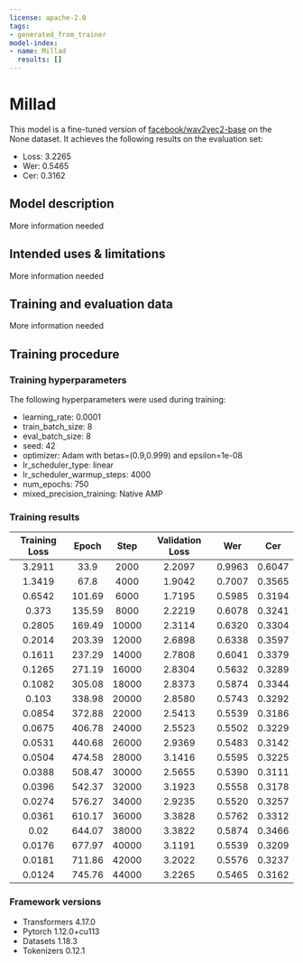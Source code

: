 ```yaml
---
license: apache-2.0
tags:
- generated_from_trainer
model-index:
- name: Millad
  results: []
---
```


<!-- This model card has been generated automatically according to the information the Trainer had access to. You
should probably proofread and complete it, then remove this comment. -->

# Millad

This model is a fine-tuned version of [facebook/wav2vec2-base](https://huggingface.co/facebook/wav2vec2-base) on the None dataset.
It achieves the following results on the evaluation set:
- Loss: 3.2265
- Wer: 0.5465
- Cer: 0.3162

## Model description

More information needed

## Intended uses & limitations

More information needed

## Training and evaluation data

More information needed

## Training procedure

### Training hyperparameters

The following hyperparameters were used during training:
- learning_rate: 0.0001
- train_batch_size: 8
- eval_batch_size: 8
- seed: 42
- optimizer: Adam with betas=(0.9,0.999) and epsilon=1e-08
- lr_scheduler_type: linear
- lr_scheduler_warmup_steps: 4000
- num_epochs: 750
- mixed_precision_training: Native AMP

### Training results

| Training Loss | Epoch  | Step  | Validation Loss | Wer    | Cer    |
|:-------------:|:------:|:-----:|:---------------:|:------:|:------:|
| 3.2911        | 33.9   | 2000  | 2.2097          | 0.9963 | 0.6047 |
| 1.3419        | 67.8   | 4000  | 1.9042          | 0.7007 | 0.3565 |
| 0.6542        | 101.69 | 6000  | 1.7195          | 0.5985 | 0.3194 |
| 0.373         | 135.59 | 8000  | 2.2219          | 0.6078 | 0.3241 |
| 0.2805        | 169.49 | 10000 | 2.3114          | 0.6320 | 0.3304 |
| 0.2014        | 203.39 | 12000 | 2.6898          | 0.6338 | 0.3597 |
| 0.1611        | 237.29 | 14000 | 2.7808          | 0.6041 | 0.3379 |
| 0.1265        | 271.19 | 16000 | 2.8304          | 0.5632 | 0.3289 |
| 0.1082        | 305.08 | 18000 | 2.8373          | 0.5874 | 0.3344 |
| 0.103         | 338.98 | 20000 | 2.8580          | 0.5743 | 0.3292 |
| 0.0854        | 372.88 | 22000 | 2.5413          | 0.5539 | 0.3186 |
| 0.0675        | 406.78 | 24000 | 2.5523          | 0.5502 | 0.3229 |
| 0.0531        | 440.68 | 26000 | 2.9369          | 0.5483 | 0.3142 |
| 0.0504        | 474.58 | 28000 | 3.1416          | 0.5595 | 0.3225 |
| 0.0388        | 508.47 | 30000 | 2.5655          | 0.5390 | 0.3111 |
| 0.0396        | 542.37 | 32000 | 3.1923          | 0.5558 | 0.3178 |
| 0.0274        | 576.27 | 34000 | 2.9235          | 0.5520 | 0.3257 |
| 0.0361        | 610.17 | 36000 | 3.3828          | 0.5762 | 0.3312 |
| 0.02          | 644.07 | 38000 | 3.3822          | 0.5874 | 0.3466 |
| 0.0176        | 677.97 | 40000 | 3.1191          | 0.5539 | 0.3209 |
| 0.0181        | 711.86 | 42000 | 3.2022          | 0.5576 | 0.3237 |
| 0.0124        | 745.76 | 44000 | 3.2265          | 0.5465 | 0.3162 |


### Framework versions

- Transformers 4.17.0
- Pytorch 1.12.0+cu113
- Datasets 1.18.3
- Tokenizers 0.12.1
